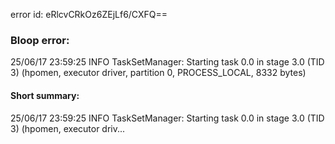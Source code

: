 error id: eRlcvCRkOz6ZEjLf6/CXFQ==
### Bloop error:

25/06/17 23:59:25 INFO TaskSetManager: Starting task 0.0 in stage 3.0 (TID 3) (hpomen, executor driver, partition 0, PROCESS_LOCAL, 8332 bytes)
#### Short summary: 

25/06/17 23:59:25 INFO TaskSetManager: Starting task 0.0 in stage 3.0 (TID 3) (hpomen, executor driv...